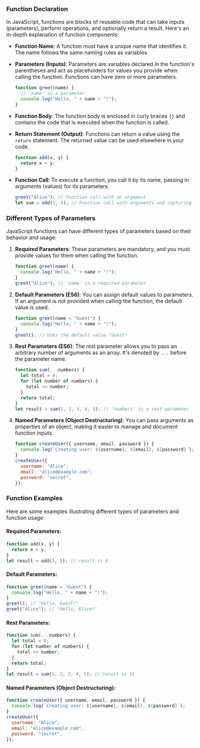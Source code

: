 ### Function Declaration

In JavaScript, functions are blocks of reusable code that can take inputs (parameters), perform operations, and optionally return a result. Here's an in-depth explanation of function components:

- **Function Name**: A function must have a unique name that identifies it. The name follows the same naming rules as variables.

- **Parameters (Inputs)**: Parameters are variables declared in the function's parentheses and act as placeholders for values you provide when calling the function. Functions can have zero or more parameters.

  ```javascript
  function greet(name) {
    // 'name' is a parameter
    console.log("Hello, " + name + "!");
  }
  ```

- **Function Body**: The function body is enclosed in curly braces `{}` and contains the code that is executed when the function is called.

- **Return Statement (Output)**: Functions can return a value using the `return` statement. The returned value can be used elsewhere in your code.

  ```javascript
  function add(x, y) {
    return x + y;
  }
  ```

- **Function Call**: To execute a function, you call it by its name, passing in arguments (values) for its parameters.

  ```javascript
  greet("Alice"); // Function call with an argument
  let sum = add(3, 5); // Function call with arguments and capturing the return value
  ```

### Different Types of Parameters

JavaScript functions can have different types of parameters based on their behavior and usage:

1. **Required Parameters**: These parameters are mandatory, and you must provide values for them when calling the function.

   ```javascript
   function greet(name) {
     console.log("Hello, " + name + "!");
   }
   greet("Alice"); // 'name' is a required parameter
   ```

2. **Default Parameters (ES6)**: You can assign default values to parameters. If an argument is not provided when calling the function, the default value is used.

   ```javascript
   function greet(name = "Guest") {
     console.log("Hello, " + name + "!");
   }
   greet(); // Uses the default value "Guest"
   ```

3. **Rest Parameters (ES6)**: The rest parameter allows you to pass an arbitrary number of arguments as an array. It's denoted by `...` before the parameter name.

   ```javascript
   function sum(...numbers) {
     let total = 0;
     for (let number of numbers) {
       total += number;
     }
     return total;
   }
   let result = sum(1, 2, 3, 4, 5); // 'numbers' is a rest parameter
   ```

4. **Named Parameters (Object Destructuring)**: You can pass arguments as properties of an object, making it easier to manage and document function inputs.

   ```javascript
   function createUser({ username, email, password }) {
     console.log(`Creating user: ${username}, ${email}, ${password}`);
   }
   createUser({
     username: "Alice",
     email: "alice@example.com",
     password: "secret",
   });
   ```

### Function Examples

Here are some examples illustrating different types of parameters and function usage:

#### Required Parameters:

```javascript
function add(x, y) {
  return x + y;
}
let result = add(3, 5); // result is 8
```

#### Default Parameters:

```javascript
function greet(name = "Guest") {
  console.log("Hello, " + name + "!");
}
greet(); // "Hello, Guest!"
greet("Alice"); // "Hello, Alice!"
```

#### Rest Parameters:

```javascript
function sum(...numbers) {
  let total = 0;
  for (let number of numbers) {
    total += number;
  }
  return total;
}
let result = sum(1, 2, 3, 4, 5); // result is 15
```

#### Named Parameters (Object Destructuring):

```javascript
function createUser({ username, email, password }) {
  console.log(`Creating user: ${username}, ${email}, ${password}`);
}
createUser({
  username: "Alice",
  email: "alice@example.com",
  password: "secret",
});
```
